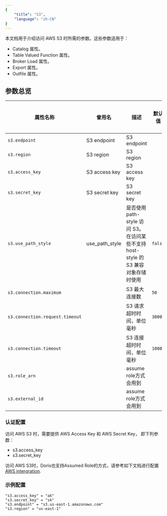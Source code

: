 ```yaml
---
{
    "title": "S3",
    "language": "zh-CN"
}
---
```


<!--
Licensed to the Apache Software Foundation (ASF) under one
or more contributor license agreements.  See the NOTICE file
distributed with this work for additional information
regarding copyright ownership.  The ASF licenses this file
to you under the Apache License, Version 2.0 (the
"License"); you may not use this file except in compliance
with the License.  You may obtain a copy of the License at

  http://www.apache.org/licenses/LICENSE-2.0

Unless required by applicable law or agreed to in writing,
software distributed under the License is distributed on an
"AS IS" BASIS, WITHOUT WARRANTIES OR CONDITIONS OF ANY
KIND, either express or implied.  See the License for the
specific language governing permissions and limitations
under the License.
-->

本文档用于介绍访问 AWS S3 时所需的参数。这些参数适用于：
- Catalog 属性。
- Table Valued Function 属性。
- Broker Load 属性。
- Export 属性。
- Outfile 属性。

## 参数总览

| 属性名称                     | 曾用名         | 描述                                           | 默认值        | 是否必须 |
|------------------------------|----------------|------------------------------------------------|--------------|----------|
| `s3.endpoint`                 | S3 endpoint    | S3 endpoint                                    |              | 是       |
| `s3.region`                   | S3 region      | S3 region                                      |              | 否       |
| `s3.access_key`               | S3 access key  | S3 access key                                  |              | 是       |
| `s3.secret_key`               | S3 secret key  | S3 secret key                                  |              | 是       |
| `s3.use_path_style`           | use_path_style | 是否使用 path-style 访问 S3。在访问某些不支持 host-style 的 S3 兼容对象存储时使用 | `false`      | 否       |
| `s3.connection.maximum`       |                | S3 最大连接数                                  | `50`         | 否       |
| `s3.connection.request.timeout` |                | S3 请求超时时间，单位毫秒                     | `3000`       | 否       |
| `s3.connection.timeout`       |                | S3 连接超时时间，单位毫秒                     | `1000`       | 否       |
| `s3.role_arn`       |                |   assume role方式会用到                   |        | 否       |
| `s3.external_id`       |                |   assume role方式会用到                   |        | 否       |

### 认证配置

访问 AWS S3 时，需要提供 AWS Access Key 和 AWS Secret Key， 即下列参数：
- s3.access_key
- s3.secret_key

访问 AWS S3时，Doris也支持Assumed Role的方式，请参考如下文档进行配置
[AWS intergration](../../admin-manual/auth/integrations/aws-authentication-and-authorization.md#assumed-role-authentication).


### 示例配置

```properties
"s3.access_key" = "ak"
"s3.secret_key" = "sk"
"s3.endpoint" = "s3.us-east-1.amazonaws.com"
"s3.region" = "us-east-1"
```